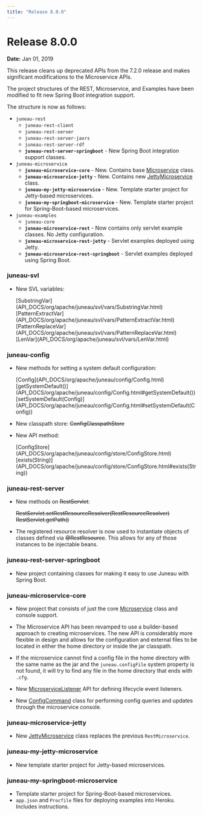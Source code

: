 ```yaml
---
title: "Release 8.0.0"
---
```


# Release 8.0.0

**Date:** Jan 01, 2019

This release cleans up deprecated APIs from the 7.2.0 release and makes significant modifications to the Microservice
APIs.

The project structures of the REST, Microservice, and Examples have been modified to fit new Spring Boot integration
support.

The structure is now as follows:

- `juneau-rest`
  - `juneau-rest-client`
  - `juneau-rest-server`
  - `juneau-rest-server-jaxrs`
  - `juneau-rest-server-rdf`
  - **`juneau-rest-server-springboot`** - New Spring Boot integration support classes.
- `juneau-microservice`
  - **`juneau-microservice-core`** - New. Contains base [Microservice](API_DOCS/org/apache/juneau/microservice/Microservice.html) class.
  - **`juneau-microservice-jetty`** - New. Contains new [JettyMicroservice](API_DOCS/org/apache/juneau/microservice/jetty/JettyMicroservice.html) class.
  - **`juneau-my-jetty-microservice`** - New. Template starter project for Jetty-based microservices.
  - **`juneau-my-springboot-microservice`** - New. Template starter project for Spring-Boot-based microservices.
- `juneau-examples`
  - `juneau-core`
  - **`juneau-microservice-rest`** - Now contains only servlet example classes. No Jetty configuration.
  - **`juneau-microservice-rest-jetty`** - Servlet examples deployed using Jetty.
  - **`juneau-microservice-rest-springboot`** - Servlet examples deployed using Spring Boot.

### juneau-svl

- New SVL variables:

  <tree>
  <node-0><java-class>[SubstringVar](API_DOCS/org/apache/juneau/svl/vars/SubstringVar.html)</java-class></node-0>
  <node-0><java-class>[PatternExtractVar](API_DOCS/org/apache/juneau/svl/vars/PatternExtractVar.html)</java-class></node-0>
  <node-0><java-class>[PatternReplaceVar](API_DOCS/org/apache/juneau/svl/vars/PatternReplaceVar.html)</java-class></node-0>
  <node-0><java-class>[LenVar](API_DOCS/org/apache/juneau/svl/vars/LenVar.html)</java-class></node-0>
  </tree>

### juneau-config

- New methods for setting a system default configuration:

  <tree>
  <node-0><java-class>[Config](API_DOCS/org/apache/juneau/config/Config.html)</java-class></node-0>
  <node-1><java-method>[getSystemDefault()](API_DOCS/org/apache/juneau/config/Config.html#getSystemDefault())</java-method></node-1>
  <node-1><java-method>[setSystemDefault(Config)](API_DOCS/org/apache/juneau/config/Config.html#setSystemDefault(Config))</java-method></node-1>
  </tree>

- New classpath store:  ~~ConfigClasspathStore~~

- New API method:

  <tree>
  <node-0><java-class>[ConfigStore](API_DOCS/org/apache/juneau/config/store/ConfigStore.html)</java-class></node-0>
  <node-1><java-method>[exists(String)](API_DOCS/org/apache/juneau/config/store/ConfigStore.html#exists(String))</java-method></node-1>
  </tree>

### juneau-rest-server

- New methods on  ~~RestServlet~~:

  <tree>
  <node-0><java-method><del>RestServlet.setRestResourceResolver(RestResourceResolver)</del></java-method></node-0>
  <node-0><java-method><del>RestServlet.getPath()</del></java-method></node-0>
  </tree>

- The registered resource resolver is now used to instantiate objects of classes defined via ~~@RestResource~~.
  This allows for any of those instances to be injectable beans.

### juneau-rest-server-springboot

- New project containing classes for making it easy to use Juneau with Spring Boot.

### juneau-microservice-core

- New project that consists of just the core [Microservice](API_DOCS/org/apache/juneau/microservice/Microservice.html) class and console support.

- The Microservice API has been revamped to use a builder-based approach to creating microservices.
  The new API is considerably more flexible in design and allows for the configuration and external files to be located in either the home directory or inside the jar classpath.

- If the microservice cannot find a config file in the home directory with the same name as the jar and the `juneau.configFile` system property is not found, it will try to find any file in the home directory that ends with `.cfg`.

- New [MicroserviceListener](API_DOCS/org/apache/juneau/microservice/MicroserviceListener.html) API for defining lifecycle event listeners.

- New [ConfigCommand](API_DOCS/org/apache/juneau/microservice/console/ConfigCommand.html) class for performing config queries and updates through the microservice console.

### juneau-microservice-jetty

- New [JettyMicroservice](API_DOCS/org/apache/juneau/microservice/jetty/JettyMicroservice.html) class replaces the previous `RestMicroservice`.

### juneau-my-jetty-microservice

- New template starter project for Jetty-based microservices.

### juneau-my-springboot-microservice

- Template starter project for Spring-Boot-based microservices.
- `app.json` and `Procfile` files for deploying examples into Heroku.
  Includes instructions.